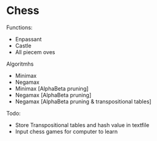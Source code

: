 # Chess
Functions:
  - Enpassant
  - Castle
  - All piecem oves

Algoritmhs
  - Minimax
  - Negamax
  - Minimax [AlphaBeta pruning]
  - Negamax [AlphaBeta pruning]
  - Negamax [AlphaBeta pruning & transpositional tables]

Todo:
  - Store Transpositional tables and hash value in textfile
  - Input chess games for computer to learn
